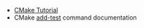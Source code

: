 <!-- testing-walkthrough -->
  * [CMake Tutorial](https://cmake.org/cmake/help/latest/guide/tutorial/index.html)
  * CMake [add-test](https://cmake.org/cmake/help/latest/command/add_test.html) command documentation